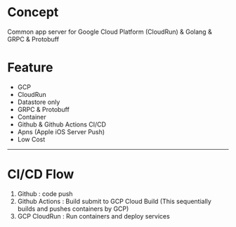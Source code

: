 # Concept
Common app server for
Google Cloud Platform (CloudRun)
& Golang
& GRPC
& Protobuff

# Feature
- GCP
- CloudRun
- Datastore only
- GRPC & Protobuff
- Container
- Github & Github Actions CI/CD
- Apns (Apple iOS Server Push)
- Low Cost

---
# CI/CD Flow

1. Github : code push
2. Github Actions : Build submit to GCP Cloud Build (This sequentially builds and pushes containers by GCP)
4. GCP CloudRun : Run containers and deploy services